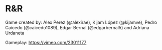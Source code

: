 # R&R

Game created by: Alex Perez (@alexirae), Kijam López (@kijamve), Pedro Caicedo (@caicedo1089), Edgar Bernal (@edgarbernal5) and Adriana Urdaneta

Gameplay: https://vimeo.com/23011177